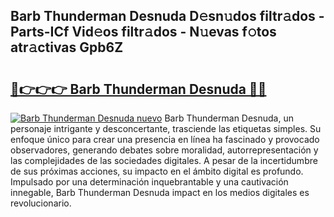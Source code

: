 ## Barb Thunderman Desnuda D𝚎sn𝚞dos filtr𝚊dos - Parts-ICf Vid𝚎os filtr𝚊dos - N𝚞evas f𝚘tos atr𝚊ctivas Gpb6Z

# <h2><a href="http://mbchi5o.tromn.icu/?c=Barb+Thunderman+Desnuda">🔗👉👉👉 Barb Thunderman Desnuda 🔗🔗</a></h2>

[![Barb Thunderman Desnuda nuevo](https://i.imgur.com/pEAQMta.gif)](http://mbchi5o.tromn.icu/?c=Barb+Thunderman+Desnuda)
Barb Thunderman Desnuda, un personaje intrigante y desconcertante, trasciende las etiquetas simples. Su enfoque único para crear una presencia en línea ha fascinado y provocado observadores, generando debates sobre moralidad, autorrepresentación y las complejidades de las sociedades digitales. A pesar de la incertidumbre de sus próximas acciones, su impacto en el ámbito digital es profundo. Impulsado por una determinación inquebrantable y una cautivación innegable, Barb Thunderman Desnuda impact en los medios digitales es revolucionario.
